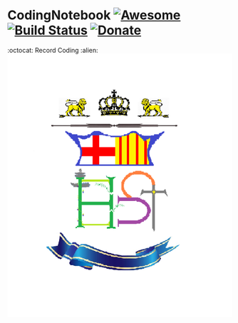 # CodingNotebook [![Awesome](https://cdn.rawgit.com/sindresorhus/awesome/d7305f38d29fed78fa85652e3a63e154dd8e8829/media/badge.svg)](https://GitHub.com/sindresorhus/awesomes) [![Build Status](https://img.shields.io/travis/Kikobeats/awesome-github/master.svg?style=flat-square)](https://travis-ci.org/Kikobeats/awesome-GitHubs) [![Donate](https://img.shields.io/badge/donate-paypal-blue.svg?style=flat-square)](https://paypal.me/kikobeatss)

<div align=left> :octocat: Record Coding :alien: </div>

<div align=center><img width="550" height="590" src="https://github.com/harrytsz/CodingNotebook/blob/master/Pictures/PIC.PNG"/></div>

